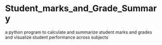 # Student_marks_and_Grade_Summary
a python program to calculate and summarize student marks and grades and visualize student performance across subjects
